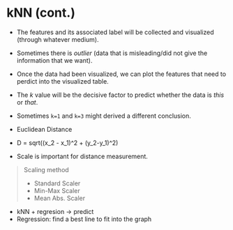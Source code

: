 # kNN (cont.)

- The features and its associated label will be collected and visualized (through whatever medium).
- Sometimes there is *outlier* (data that is misleading/did not give the information that we want).
- Once the data had been visualized, we can plot the features that need to perdict into the visualized table.
- The *k* value will be the decisive factor to predict whether the data is *this* or *that*.
- Sometimes `k=1` and `k=3` might derived a different conclusion.

- Euclidean Distance
- D = sqrt((x_2 - x_1)^2 + (y_2-y_1)^2)

- Scale is important for distance measurement.
> Scaling method
> - Standard Scaler
> - Min-Max Scaler
> - Mean Abs. Scaler

- kNN + regresion -> predict
- Regression: find a best line to fit into the graph
